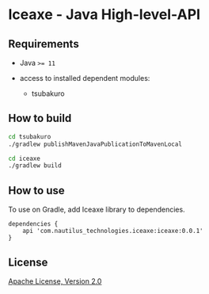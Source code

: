 # Iceaxe - Java High-level-API

## Requirements

* Java `>= 11`

* access to installed dependent modules:
  * tsubakuro

## How to build

```bash
cd tsubakuro
./gradlew publishMavenJavaPublicationToMavenLocal

cd iceaxe
./gradlew build
```

## How to use

To use on Gradle, add Iceaxe library to dependencies.

```
dependencies {
    api 'com.nautilus_technologies.iceaxe:iceaxe:0.0.1'
}
```

## License

[Apache License, Version 2.0](http://www.apache.org/licenses/LICENSE-2.0)